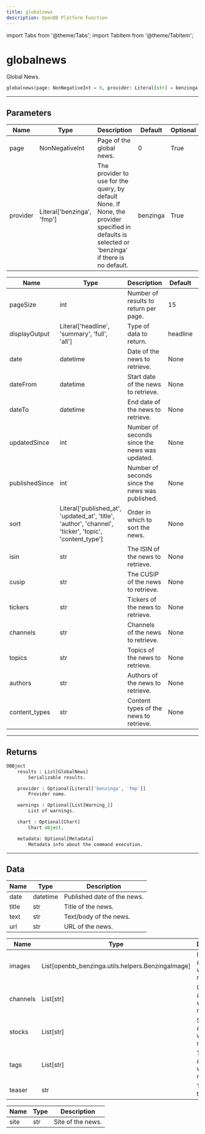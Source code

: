 ```yaml
---
title: globalnews
description: OpenBB Platform Function
---
```


import Tabs from '@theme/Tabs';
import TabItem from '@theme/TabItem';

# globalnews

Global News.

```python wordwrap
globalnews(page: NonNegativeInt = 0, provider: Literal[str] = benzinga)
```

---

## Parameters

<Tabs>
<TabItem value="standard" label="Standard">

| Name | Type | Description | Default | Optional |
| ---- | ---- | ----------- | ------- | -------- |
| page | NonNegativeInt | Page of the global news. | 0 | True |
| provider | Literal['benzinga', 'fmp'] | The provider to use for the query, by default None. If None, the provider specified in defaults is selected or 'benzinga' if there is no default. | benzinga | True |
</TabItem>

<TabItem value='benzinga' label='benzinga'>

| Name | Type | Description | Default | Optional |
| ---- | ---- | ----------- | ------- | -------- |
| pageSize | int | Number of results to return per page. | 15 | True |
| displayOutput | Literal['headline', 'summary', 'full', 'all'] | Type of data to return. | headline | True |
| date | datetime | Date of the news to retrieve. | None | True |
| dateFrom | datetime | Start date of the news to retrieve. | None | True |
| dateTo | datetime | End date of the news to retrieve. | None | True |
| updatedSince | int | Number of seconds since the news was updated. | None | True |
| publishedSince | int | Number of seconds since the news was published. | None | True |
| sort | Literal['published_at', 'updated_at', 'title', 'author', 'channel', 'ticker', 'topic', 'content_type'] | Order in which to sort the news.  | None | True |
| isin | str | The ISIN of the news to retrieve. | None | True |
| cusip | str | The CUSIP of the news to retrieve. | None | True |
| tickers | str | Tickers of the news to retrieve. | None | True |
| channels | str | Channels of the news to retrieve. | None | True |
| topics | str | Topics of the news to retrieve. | None | True |
| authors | str | Authors of the news to retrieve. | None | True |
| content_types | str | Content types of the news to retrieve. | None | True |
</TabItem>

</Tabs>

---

## Returns

```python wordwrap
OBBject
    results : List[GlobalNews]
        Serializable results.

    provider : Optional[Literal['benzinga', 'fmp']]
        Provider name.

    warnings : Optional[List[Warning_]]
        List of warnings.

    chart : Optional[Chart]
        Chart object.

    metadata: Optional[Metadata]
        Metadata info about the command execution.
```

---

## Data

<Tabs>
<TabItem value="standard" label="Standard">

| Name | Type | Description |
| ---- | ---- | ----------- |
| date | datetime | Published date of the news. |
| title | str | Title of the news. |
| text | str | Text/body of the news. |
| url | str | URL of the news. |
</TabItem>

<TabItem value='benzinga' label='benzinga'>

| Name | Type | Description |
| ---- | ---- | ----------- |
| images | List[openbb_benzinga.utils.helpers.BenzingaImage] | Images associated with the news. |
| channels | List[str] | Channels associated with the news. |
| stocks | List[str] | Stocks associated with the news. |
| tags | List[str] | Tags associated with the news. |
| teaser | str | Teaser of the news. |
</TabItem>

<TabItem value='fmp' label='fmp'>

| Name | Type | Description |
| ---- | ---- | ----------- |
| site | str | Site of the news. |
</TabItem>

</Tabs>

